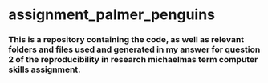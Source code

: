# assignment_palmer_penguins
### This is a repository containing the code, as well as relevant folders and files used and generated in my answer for question 2 of the reproducibility in research michaelmas term computer skills assignment.

